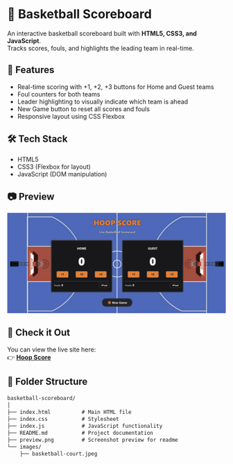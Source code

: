 # 🏀 Basketball Scoreboard

An interactive basketball scoreboard built with **HTML5, CSS3, and JavaScript**.  
Tracks scores, fouls, and highlights the leading team in real-time.

## 📌 Features
- Real-time scoring with +1, +2, +3 buttons for Home and Guest teams
- Foul counters for both teams
- Leader highlighting to visually indicate which team is ahead
- New Game button to reset all scores and fouls
- Responsive layout using CSS Flexbox

## 🛠 Tech Stack
- HTML5  
- CSS3 (Flexbox for layout)  
- JavaScript (DOM manipulation)

## 📷 Preview
![Basketball Scoreboard Screenshot](preview.png)

## 🔗 Check it Out

You can view the live site here:  
👉 **[Hoop Score](https://aditi-jadhav-arch.github.io/basketball-scoreboard/)**

## 📁 Folder Structure

```
basketball-scoreboard/
│
├── index.html          # Main HTML file
├── index.css           # Stylesheet
├── index.js            # JavaScript functionality
├── README.md           # Project documentation
├── preview.png         # Screenshot preview for readme
└── images/
    ├── basketball-court.jpeg  
```
